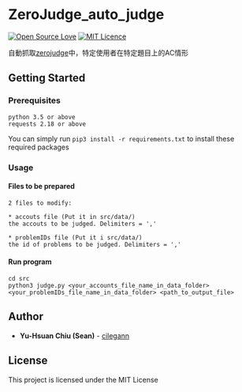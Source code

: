 # ZeroJudge_auto_judge

[![Open Source Love](https://badges.frapsoft.com/os/v1/open-source.svg?v=103)](https://github.com/ellerbrock/open-source-badges/)
[![MIT Licence](https://badges.frapsoft.com/os/mit/mit.svg?v=103)](https://opensource.org/licenses/mit-license.php)

自動抓取[zerojudge](https://zerojudge.tw)中，特定使用者在特定題目上的AC情形


## Getting Started


### Prerequisites

```
python 3.5 or above
requests 2.18 or above
```
You can simply run ```pip3 install -r requirements.txt``` to install these required packages

### Usage

#### Files to be prepared
```
2 files to modify:

* accouts file (Put it in src/data/)
the accouts to be judged. Delimiters = ','

* problemIDs file (Put it i src/data/)
the id of problems to be judged. Delimiters = ','

```
#### Run program
```
cd src
python3 judge.py <your_accounts_file_name_in_data_folder> <your_problemIDs_file_name_in_data_folder> <path_to_output_file>
```

## Author

* **Yu-Hsuan Chiu (Sean)** - [cilegann](https://seanchiu.cf)

## License

This project is licensed under the MIT License
